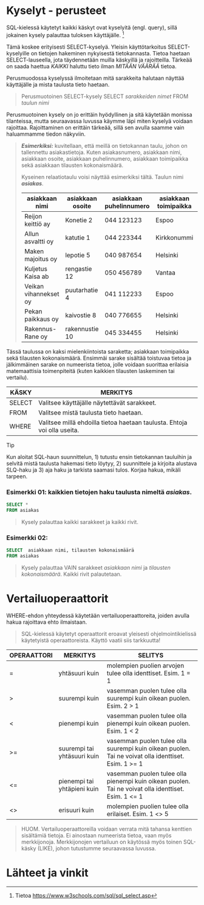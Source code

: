 # Kyselyt - perusteet

SQL-kielessä käytetyt kaikki käskyt ovat kyselyitä (engl. query), sillä jokainen kysely palauttaa tuloksen käyttäjälle. [^1]

Tämä koskee erityisesti SELECT-kyselyä.
Yleisin käyttötarkoitus SELECT-kyselyille on tietojen hakeminen nykyisestä tietokannasta. Tietoa haetaan SELECT-lauseella, jota täydennetään muilla käskyillä ja rajoitteilla. 
Tärkeää on saada haettua *KAIKKI* haluttu tieto ilman *MITÄÄN VÄÄRÄÄ* tietoa. 

Perusmuodossa kyselyssä ilmoitetaan mitä sarakkeita halutaan näyttää käyttäjälle ja mista taulusta tieto haetaan.

> Perusmuotoinen SELECT-kysely
> SELECT *sarakkeiden nimet* FROM *taulun nimi*

Perusmuotoinen kysely on jo erittäin hyödyllinen ja sitä käytetään monissa tilanteissa, mutta seuraavassa luvussa käymme läpi miten kyselyä voidaan rajoittaa. Rajoittaminen on erittäin tärkeää, sillä sen avulla saamme vain haluammamme tiedon näkyviin.

> ***Esimerkiksi:*** kuvitellaan, että meillä on tietokannan taulu, johon on tallennettu asiakastietoja.
> Kuten asiakasnumero, asiakkaan nimi, asiakkaan osoite, asiakkaan puhelinnumero, asiakkaan toimipaikka sekä asiakkaan tilausten kokonaismäärä.
> 
> Kyseinen relaatiotaulu voisi näyttää esimerkiksi tältä. Taulun nimi ***asiakas***.
> 
> |asiakkaan nimi|asiakkaan osoite|asiakkaan puhelinnumero|asiakkaan toimipaikka|tilausten kokonaismäärä|
>  |---|---|---|---|---|
>  |Reijon keittiö ay|Konetie 2|044 123123|Espoo|6|
>  |Allun asvaltti oy|katutie 1|044 223344|Kirkkonummi|5|
>  |Maken majoitus oy|lepotie 5|040 987654|Helsinki|8|
>  |Kuljetus Kaisa ab|rengastie 12|050 456789|Vantaa|3|
>  |Veikan vihannekset oy|puutarhatie 4|041 112233|Espoo|10|
>  |Pekan paikkaus oy|kaivostie 8|040 776655|Helsinki|7|
>  |Rakennus-Rane oy|rakennustie 10|045 334455|Helsinki|4|
 
Tässä taulussa on kaksi mielenkiintoista saraketta; asiakkaan toimipaikka sekä tilausten kokonaismäärä. Ensimmäi sarake sisältää toistuvaa tietoa ja jälkimmäinen sarake on numeerista tietoa, jolle voidaan suorittaa erilaisia matemaattisia toimenpiteitä (kuten kaikkien tilausten laskeminen tai vertailu).

|  KÄSKY | MERKITYS |
|---|---|
| SELECT | Valitsee käyttäjälle näytettävät sarakkeet. |
| FROM | Valitsee mistä taulusta tieto haetaan. |
| WHERE | Valitsee millä ehdoilla tietoa haetaan taulusta. Ehtoja voi olla useita. |

> [!TIP]
> Kun aloitat SQL-haun suunnittelun,  1) tutustu ensin tietokannan tauluihin ja selvitä mistä taulusta hakemasi tieto löytyy,  2) suunnittele ja kirjoita alustava SLQ-haku ja 3) aja haku ja tarkista saamasi tulos. Korjaa hakua, mikäli tarpeen.

### Esimerkki 01: kaikkien tietojen haku taulusta nimeltä ***asiakas***.
> 
```sql
SELECT *  
FROM asiakas
```
> Kysely palauttaa kaikki sarakkeet ja kaikki rivit. 


### Esimerkki 02: 
```sql
SELECT  asiakkaan nimi, tilausten kokonaismäärä
FROM asiakas
```
>Kysely palauttaa VAIN sarakkeet *asiakkaan nimi* ja *tilausten kokonaismäärä*.
>Kaikki rivit palautetaan.


# Vertailuoperaattorit

WHERE-ehdon yhteydessä käytetään vertailuoperaattoreita, joiden avulla hakua rajoittava ehto ilmaistaan.

> SQL-kielessä käytetyt operaattorit eroavat yleisesti ohjelmointikielissä käytetyistä operaattoreista. Käyttö vaatii siis tarkkuutta!

| OPERAATTORI | MERKITYS | SELITYS |
|---|---|---|
| = | yhtäsuuri kuin | molempien puolien arvojen tulee olla identtiset. Esim. 1 = 1 |
| > | suurempi kuin | vasemman puolen tulee olla suurempi kuin oikean puolen. Esim. 2 > 1 |
| < | pienempi kuin | vasemman puolen tulee olla pienempi kuin oikean puolen. Esim. 1 < 2 |
| >= | suurempi tai yhtäsuuri kuin | vasemman puolen tulee olla suurempi kuin oikean puolen. Tai ne voivat olla identtiset. Esim. 1 >= 1 |
| <= | pienempi tai yhtäpieni kuin | vasemman puolen tulee olla pienempi kuin oikean puolen. Tai ne voivat olla identtiset. Esim. 1 <= 1 |
| <> | erisuuri kuin | molempien puolien tulee olla erilaiset. Esim. 1 <> 5 |

> HUOM. Vertailuoperaattoreilla voidaan verrata mitä tahansa kenttien sisältämiä tietoja. Ei ainostaan numeerista tietoa, vaan myös merkkijonoja.
> Merkkijonojen vertailuun on käytössä myös toinen SQL-käsky (LIKE), johon tutustumme seuraavassa luvussa.

# Lähteet ja vinkit
[^1]: Tietoa
https://www.w3schools.com/sql/sql_select.asp 

